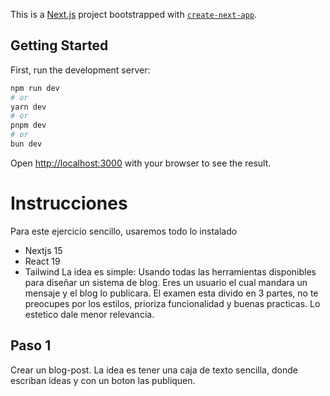 This is a [Next.js](https://nextjs.org) project bootstrapped with [`create-next-app`](https://nextjs.org/docs/app/api-reference/cli/create-next-app).

## Getting Started

First, run the development server:

```bash
npm run dev
# or
yarn dev
# or
pnpm dev
# or
bun dev
```

Open [http://localhost:3000](http://localhost:3000) with your browser to see the result.

# Instrucciones
 Para este ejercicio sencillo, usaremos todo lo instalado
 * Nextjs 15
 * React 19
 * Tailwind 
 La idea es simple:
 Usando todas las herramientas disponibles para diseñar un sistema de blog.
 Eres un usuario el cual mandara un mensaje y el blog lo publicara.
 El examen esta divido en 3 partes, no te preocupes por los estilos, prioriza funcionalidad y buenas practicas. Lo estetico dale menor relevancia.

## Paso 1
Crear un blog-post. La idea es tener una caja de texto sencilla, donde escriban ideas y con un boton las publiquen.